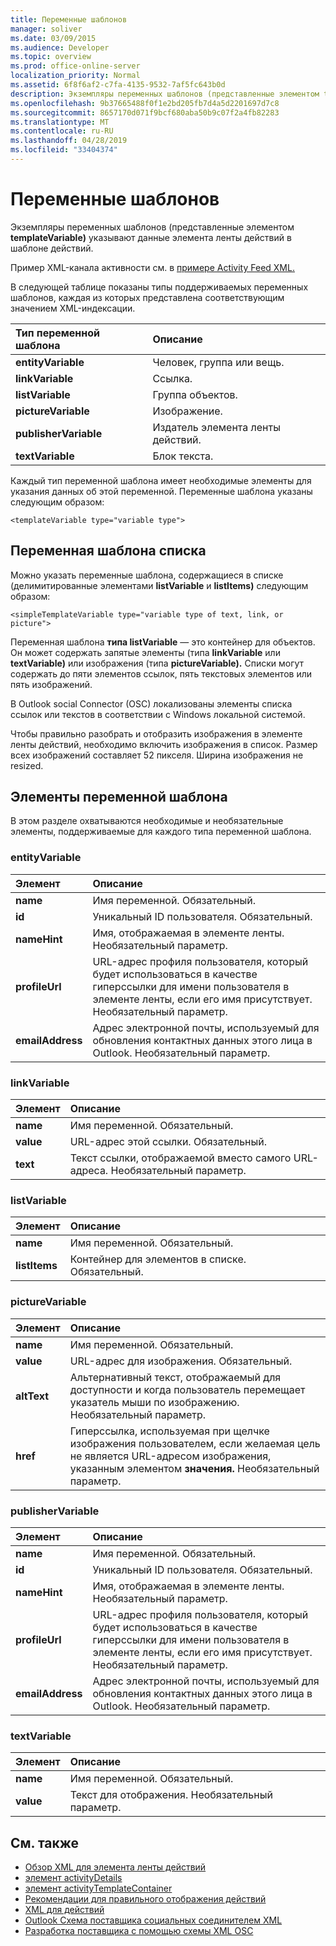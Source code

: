 ```yaml
---
title: Переменные шаблонов
manager: soliver
ms.date: 03/09/2015
ms.audience: Developer
ms.topic: overview
ms.prod: office-online-server
localization_priority: Normal
ms.assetid: 6f8f6af2-c7fa-4135-9532-7af5fc643b0d
description: Экземпляры переменных шаблонов (представленные элементом templateVariable) указывают данные элемента ленты действий в шаблоне действий.
ms.openlocfilehash: 9b37665488f0f1e2bd205fb7d4a5d2201697d7c8
ms.sourcegitcommit: 8657170d071f9bcf680aba50b9c07f2a4fb82283
ms.translationtype: MT
ms.contentlocale: ru-RU
ms.lasthandoff: 04/28/2019
ms.locfileid: "33404374"
---
```

# <a name="template-variables"></a>Переменные шаблонов

Экземпляры переменных шаблонов (представленные элементом **templateVariable)** указывают данные элемента ленты действий в шаблоне действий. 
  
Пример XML-канала активности см. в [примере Activity Feed XML.](activity-feed-xml-example.md)

В следующей таблице показаны типы поддерживаемых переменных шаблонов, каждая из которых представлена соответствующим значением XML-индексации.
  
|**Тип переменной шаблона**|**Описание**|
|:-----|:-----|
|**entityVariable** <br/> |Человек, группа или вещь.  <br/> |
|**linkVariable** <br/> |Ссылка.  <br/> |
|**listVariable** <br/> |Группа объектов.  <br/> |
|**pictureVariable** <br/> |Изображение.  <br/> |
|**publisherVariable** <br/> |Издатель элемента ленты действий.  <br/> |
|**textVariable** <br/> |Блок текста.  <br/> |
   
Каждый тип переменной шаблона имеет необходимые элементы для указания данных об этой переменной. Переменные шаблона указаны следующим образом:
  
`<templateVariable type="variable type">`
  
## <a name="list-template-variable"></a>Переменная шаблона списка

Можно указать переменные шаблона, содержащиеся в списке (делимитированные элементами **listVariable** и **listItems)** следующим образом: 
  
`<simpleTemplateVariable type="variable type of text, link, or picture">`
  
Переменная шаблона **типа listVariable** — это контейнер для объектов. Он может содержать запятые элементы (типа **linkVariable** или **textVariable)** или изображения (типа **pictureVariable).** Списки могут содержать до пяти элементов ссылок, пять текстовых элементов или пять изображений. 
  
В Outlook social Connector (OSC) локализованы элементы списка ссылок или текстов в соответствии с Windows локальной системой.
  
Чтобы правильно разобрать и отобразить изображения в элементе ленты действий, необходимо включить изображения в список. Размер всех изображений составляет 52 пикселя. Ширина изображения не resized.
  
## <a name="template-variable-elements"></a>Элементы переменной шаблона

В этом разделе охватываются необходимые и необязательные элементы, поддерживаемые для каждого типа переменной шаблона.
  
### <a name="entityvariable"></a>entityVariable

|**Элемент**|**Описание**|
|:-----|:-----|
|**name** <br/> |Имя переменной. Обязательный.  <br/> |
|**id** <br/> |Уникальный ID пользователя. Обязательный.  <br/> |
|**nameHint** <br/> |Имя, отображаемая в элементе ленты. Необязательный параметр.  <br/> |
|**profileUrl** <br/> |URL-адрес профиля пользователя, который будет использоваться в качестве гиперссылки для имени пользователя в элементе ленты, если его имя присутствует. Необязательный параметр.  <br/> |
|**emailAddress** <br/> |Адрес электронной почты, используемый для обновления контактных данных этого лица в Outlook. Необязательный параметр.  <br/> |
   
### <a name="linkvariable"></a>linkVariable

|**Элемент**|**Описание**|
|:-----|:-----|
|**name** <br/> |Имя переменной. Обязательный.  <br/> |
|**value** <br/> |URL-адрес этой ссылки. Обязательный.  <br/> |
|**text** <br/> |Текст ссылки, отображаемой вместо самого URL-адреса. Необязательный параметр.  <br/> |
   
### <a name="listvariable"></a>listVariable

|**Элемент**|**Описание**|
|:-----|:-----|
|**name** <br/> |Имя переменной. Обязательный.  <br/> |
|**listItems** <br/> |Контейнер для элементов в списке. Обязательный.  <br/> |
   
### <a name="picturevariable"></a>pictureVariable

|**Элемент**|**Описание**|
|:-----|:-----|
|**name** <br/> |Имя переменной. Обязательный.  <br/> |
|**value** <br/> |URL-адрес для изображения. Обязательный.  <br/> |
|**altText** <br/> |Альтернативный текст, отображаемый для доступности и когда пользователь перемещает указатель мыши по изображению. Необязательный параметр.  <br/> |
|**href** <br/> |Гиперссылка, используемая при щелчке изображения пользователем, если желаемая цель не является URL-адресом изображения, указанным элементом **значения.** Необязательный параметр.  <br/> |
   
### <a name="publishervariable"></a>publisherVariable

|**Элемент**|**Описание**|
|:-----|:-----|
|**name** <br/> |Имя переменной. Обязательный.  <br/> |
|**id** <br/> |Уникальный ID пользователя. Обязательный.  <br/> |
|**nameHint** <br/> |Имя, отображаемая в элементе ленты. Необязательный параметр.  <br/> |
|**profileUrl** <br/> |URL-адрес профиля пользователя, который будет использоваться в качестве гиперссылки для имени пользователя в элементе ленты, если его имя присутствует. Необязательный параметр.  <br/> |
|**emailAddress** <br/> |Адрес электронной почты, используемый для обновления контактных данных этого лица в Outlook. Необязательный параметр.  <br/> |
   
### <a name="textvariable"></a>textVariable

|**Элемент**|**Описание**|
|:-----|:-----|
|**name** <br/> |Имя переменной. Обязательный.  <br/> |
|**value** <br/> |Текст для отображения. Необязательный параметр.  <br/> |
   
## <a name="see-also"></a>См. также

- [Обзор XML для элемента ленты действий](overview-of-xml-for-an-activity-feed-item.md)  
- [элемент activityDetails](activitydetails-element.md)  
- [элемент activityTemplateContainer](activitytemplatecontainer-element.md)  
- [Рекомендации для правильного отображения действий](guidelines-for-properly-displaying-activities.md)  
- [XML для действий](xml-for-activities.md)  
- [Outlook Схема поставщика социальных соединителем XML](outlook-social-connector-provider-xml-schema.md)
- [Разработка поставщика с помощью схемы XML OSC](developing-a-provider-with-the-osc-xml-schema.md)


